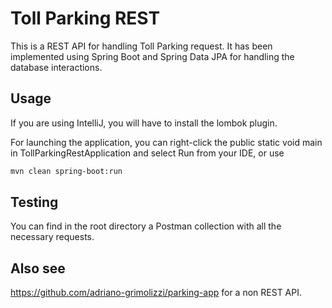 # Toll Parking REST

This is a REST API for handling Toll Parking request. It has been implemented using Spring Boot and Spring Data JPA for 
handling the database interactions.

## Usage
If you are using IntelliJ, you will have to install the lombok plugin.

For launching the application, you can right-click the public static void main in TollParkingRestApplication and select 
Run from your IDE, or use 
```bash
mvn clean spring-boot:run
```

## Testing
You can find in the root directory a Postman collection with all the necessary requests.

## Also see
https://github.com/adriano-grimolizzi/parking-app for a non REST API.
